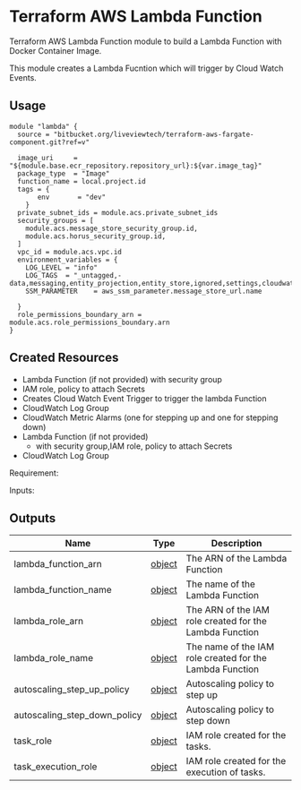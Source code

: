 # Terraform AWS Lambda Function


Terraform AWS Lambda Function  module  to build a Lambda Function with Docker Container Image.

This module creates a Lambda Fucntion which will trigger by Cloud Watch Events.


## Usage
```hcl
module "lambda" {
  source = "bitbucket.org/liveviewtech/terraform-aws-fargate-component.git?ref=v"

  image_uri     = "${module.base.ecr_repository.repository_url}:${var.image_tag}"
  package_type  = "Image"
  function_name = local.project.id
  tags = {
       env       = "dev"
    }
  private_subnet_ids = module.acs.private_subnet_ids
  security_groups = [
    module.acs.message_store_security_group.id,
    module.acs.horus_security_group.id,
  ]
  vpc_id = module.acs.vpc.id
  environment_variables = {
    LOG_LEVEL = "info"
    LOG_TAGS  = "_untagged,-data,messaging,entity_projection,entity_store,ignored,settings,cloudwatch"
    SSM_PARAMETER    = aws_ssm_parameter.message_store_url.name
   
  }
  role_permissions_boundary_arn = module.acs.role_permissions_boundary.arn
}
```


## Created Resources
- Lambda Function (if not provided)
   with security group
- IAM role, policy to attach Secrets
- Creates Cloud Watch Event Trigger to trigger the lambda Function
- CloudWatch Log Group
- CloudWatch Metric Alarms (one for stepping up and one for stepping down)
- Lambda Function (if not provided)
  - with security group,IAM role, policy to attach Secrets
- CloudWatch Log Group


Requirement:

Inputs:

## Outputs

| Name                           | Type                                                                                                                | Description                                                      |
| ------------------------------ | ------------------------------------------------------------------------------------------------------------------- | ---------------------------------------------------------------- |
| lambda_function_arn               | [object](https://www.terraform.io/docs/providers/aws/r/ecs_service.html#attributes-reference)                       | The ARN of the Lambda Function                                      |
| lambda_function_name                  | [object](https://www.terraform.io/docs/providers/aws/r/ecs_cluster.html#attributes-reference)                       | The name of the Lambda Function |
| lambda_role_arn               | [object](https://www.terraform.io/docs/providers/aws/r/security_group.html#attributes-reference)                    | The ARN of the IAM role created for the Lambda Function            |
| lambda_role_name               | [object](https://www.terraform.io/docs/providers/aws/r/ecs_task_definition.html#attributes-reference)               | The name of the IAM role created for the Lambda Function                |
| autoscaling_step_up_policy     | [object](https://www.terraform.io/docs/providers/aws/r/autoscaling_policy.html#attributes-reference)                | Autoscaling policy to step up                                    |
| autoscaling_step_down_policy   | [object](https://www.terraform.io/docs/providers/aws/r/autoscaling_policy.html#attributes-reference)                | Autoscaling policy to step down                                  |
| task_role                      | [object](https://registry.terraform.io/providers/hashicorp/aws/latest/docs/resources/iam_role#attributes-reference) | IAM role created for the tasks.                                  |
| task_execution_role            | [object](https://registry.terraform.io/providers/hashicorp/aws/latest/docs/resources/iam_role#attributes-reference) | IAM role created for the execution of tasks.                     |



